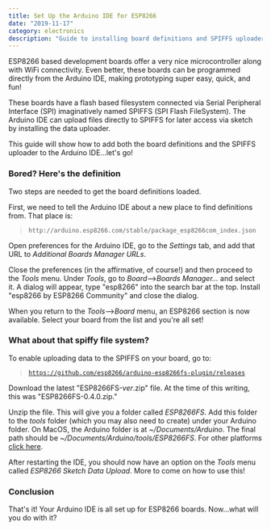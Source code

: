 ```yaml
---
title: Set Up the Arduino IDE for ESP8266
date: "2019-11-17"
category: electronics
description: "Guide to installing board definitions and SPIFFS uploader for ESP8266 to Arduino IDE"
---
```


ESP8266 based development boards offer a very nice microcontroller along with WiFi connectivity. Even better, these boards can be programmed directly from the Arduino IDE, making prototyping super easy, quick, and fun!

These boards have a flash based filesystem connected via Serial Peripheral Interface (SPI) imaginatively named SPIFFS (SPI Flash FileSystem). The Arduino IDE can upload files directly to SPIFFS for later access via sketch by installing the data uploader.

This guide will show how to add both the board definitions and the SPIFFS uploader to the Arduino IDE...let's go!

### Bored? Here's the definition

Two steps are needed to get the board definitions loaded.

First, we need to tell the Arduino IDE about a new place to find definitions from. That place is:

<blockquote><code>http://arduino.esp8266.com/stable/package_esp8266com_index.json</code></blockquote>

Open preferences for the Arduino IDE, go to the _Settings_ tab, and add that URL to _Additional Boards Manager URLs_.

Close the preferences (in the affirmative, of course!) and then proceed to the _Tools_ menu. Under _Tools_, go to _Board_-->_Boards Manager..._ and select it. A dialog will appear, type "esp8266" into the search bar at the top. Install "esp8266 by ESP8266 Community" and close the dialog.

When you return to the _Tools_-->_Board_ menu, an ESP8266 section is now available. Select your board from the list and you're all set!

### What about that spiffy file system?

To enable uploading data to the SPIFFS on your board, go to:

<blockquote><code><a href="https://github.com/esp8266/arduino-esp8266fs-plugin/releases">https://github.com/esp8266/arduino-esp8266fs-plugin/releases</a></code></blockquote>

Download the latest "ESP8266FS-_ver_.zip" file. At the time of this writing, this was "ESP8266FS-0.4.0.zip."

Unzip the file. This will give you a folder called _ESP8266FS_. Add this folder to the _tools_ folder (which you may also need to create) under your Arduino folder. On MacOS, the Arduino folder is at _~/Documents/Arduino_. The final path should be _~/Documents/Arduino/tools/ESP8266FS_. For other platforms [click here](https://www.google.com/search?q=arduino+directory).

After restarting the IDE, you should now have an option on the _Tools_ menu called _ESP8266 Sketch Data Upload_. More to come on how to use this!

### Conclusion

That's it! Your Arduino IDE is all set up for ESP8266 boards. Now...what will you do with it?
